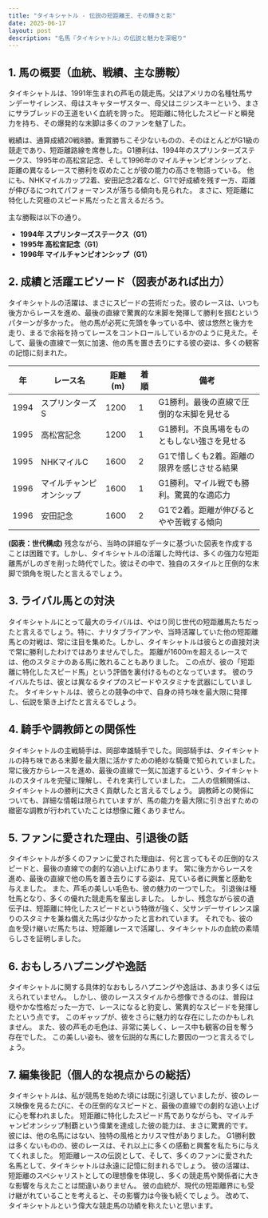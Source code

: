 ```yaml
---
title: "タイキシャトル - 伝説の短距離王、その輝きと影"
date: 2025-06-17
layout: post
description: "名馬『タイキシャトル』の伝説と魅力を深堀り"
---
```


## 1. 馬の概要（血統、戦績、主な勝鞍）

タイキシャトルは、1991年生まれの芦毛の競走馬。父はアメリカの名種牡馬サンデーサイレンス、母はスキャターザスター、母父はニジンスキーという、まさにサラブレッドの王道をいく血統を誇った。  短距離に特化したスピードと瞬発力を持ち、その爆発的な末脚は多くのファンを魅了した。

戦績は、通算成績20戦8勝。重賞勝ちこそ少ないものの、そのほとんどがG1級の競走であり、短距離路線を席巻した。G1勝利は、1994年のスプリンターズステークス、1995年の高松宮記念、そして1996年のマイルチャンピオンシップと、距離の異なるレースで勝利を収めたことが彼の能力の高さを物語っている。  他にも、NHKマイルカップ2着、安田記念2着など、G1で好成績を残す一方、距離が伸びるにつれてパフォーマンスが落ちる傾向も見られた。  まさに、短距離に特化した究極のスピード馬だったと言えるだろう。

主な勝鞍は以下の通り。

* **1994年 スプリンターズステークス（G1）**
* **1995年 高松宮記念（G1）**
* **1996年 マイルチャンピオンシップ（G1）**


## 2. 成績と活躍エピソード（図表があれば出力）

タイキシャトルの活躍は、まさにスピードの芸術だった。彼のレースは、いつも後方からレースを進め、最後の直線で驚異的な末脚を発揮して勝利を掴むというパターンが多かった。  他の馬が必死に先頭を争っている中、彼は悠然と後方を走り、まるで余裕を持ってレースをコントロールしているかのように見えた。そして、最後の直線で一気に加速、他の馬を置き去りにする彼の姿は、多くの観客の記憶に刻まれた。

| 年 | レース名           | 距離(m) | 着順 | 備考                               |
|---|--------------------|----------|------|------------------------------------|
| 1994 | スプリンターズS     | 1200     | 1     | G1勝利。最後の直線で圧倒的な末脚を見せる |
| 1995 | 高松宮記念         | 1200     | 1     | G1勝利。不良馬場をものともしない強さを見せる |
| 1995 | NHKマイルC         | 1600     | 2     | G1で惜しくも2着。距離の限界を感じさせる結果 |
| 1996 | マイルチャンピオンシップ | 1600     | 1     | G1勝利。マイル戦でも勝利。驚異的な適応力 |
| 1996 | 安田記念           | 1600     | 2     | G1で2着。距離が伸びるとやや苦戦する傾向 |


**(図表：世代構成)**  残念ながら、当時の詳細なデータに基づいた図表を作成することは困難です。しかし、タイキシャトルの活躍した時代は、多くの強力な短距離馬がしのぎを削った時代でした。彼はその中で、独自のスタイルと圧倒的な末脚で頭角を現したと言えるでしょう。


## 3. ライバル馬との対決

タイキシャトルにとって最大のライバルは、やはり同じ世代の短距離馬たちだったと言えるでしょう。特に、ナリタブライアンや、当時活躍していた他の短距離馬との対戦は、常に注目を集めた。しかし、タイキシャトルは彼らとの直接対決で常に勝利したわけではありませんでした。  距離が1600mを超えるレースでは、他のスタミナのある馬に敗れることもありました。  この点が、彼の「短距離に特化したスピード馬」という評価を裏付けるものとなっています。  彼のライバルたちは、彼とは異なるタイプのスピードやスタミナを武器にしていました。  タイキシャトルは、彼らとの競争の中で、自身の持ち味を最大限に発揮し、伝説を築き上げたと言えるでしょう。


## 4. 騎手や調教師との関係性

タイキシャトルの主戦騎手は、岡部幸雄騎手でした。岡部騎手は、タイキシャトルの持ち味である末脚を最大限に活かすための絶妙な騎乗で知られていました。常に後方からレースを進め、最後の直線で一気に加速するという、タイキシャトルのスタイルを完璧に理解し、それを実行していました。  二人の信頼関係は、タイキシャトルの勝利に大きく貢献したと言えるでしょう。  調教師との関係についても、詳細な情報は限られていますが、馬の能力を最大限に引き出すための緻密な調教が行われていたことは想像に難くありません。


## 5. ファンに愛された理由、引退後の話

タイキシャトルが多くのファンに愛された理由は、何と言ってもその圧倒的なスピードと、最後の直線での劇的な追い上げにあります。  常に後方からレースを進め、最後の直線で他の馬を置き去りにする姿は、見ている者に興奮と感動を与えました。  また、芦毛の美しい毛色も、彼の魅力の一つでした。  引退後は種牡馬となり、多くの優れた競走馬を輩出しました。  しかし、残念ながら彼の遺伝子は、短距離に特化したスピードという特徴が強く、父サンデーサイレンス譲りのスタミナを兼ね備えた馬は少なかったと言われています。  それでも、彼の血を受け継いだ馬たちは、短距離レースで活躍し、タイキシャトルの血統の素晴らしさを証明しました。


## 6. おもしろハプニングや逸話

タイキシャトルに関する具体的なおもしろハプニングや逸話は、あまり多くは伝えられていません。  しかし、彼のレーススタイルから想像できるのは、普段は穏やかな性格だった一方で、レースになると豹変し、驚異的なスピードを発揮したという点です。  このギャップが、彼をさらに魅力的な存在にしたのかもしれません。  また、彼の芦毛の毛色は、非常に美しく、レース中も観客の目を奪う存在でした。  この美しい姿も、彼を伝説的な馬にした要因の一つと言えるでしょう。


## 7. 編集後記（個人的な視点からの総括）

タイキシャトルは、私が競馬を始めた頃には既に引退していましたが、彼のレース映像を見るたびに、その圧倒的なスピードと、最後の直線での劇的な追い上げに心を奪われました。  短距離に特化したスピード馬でありながらも、マイルチャンピオンシップ制覇という偉業を達成した彼の能力は、まさに驚異的です。  彼には、他の名馬にはない、独特の風格とカリスマ性がありました。  G1勝利数は多くないものの、彼のレースは、それ以上に多くの感動と興奮を私たちに与えてくれました。  短距離レースの伝説として、そして、多くのファンに愛された名馬として、タイキシャトルは永遠に記憶に刻まれるでしょう。  彼の活躍は、短距離のスペシャリストとしての理想像を体現し、多くの競走馬や関係者に大きな影響を与えたことは間違いありません。  彼の血統が、現代の短距離界にも受け継がれていることを考えると、その影響力は今後も続くでしょう。  改めて、タイキシャトルという偉大な競走馬の功績を称えたいと思います。
